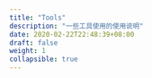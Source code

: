 ```yaml
---
title: "Tools"
description: "一些工具使用的使用说明"
date: 2020-02-22T22:48:39+08:00
draft: false
weight: 1
collapsible: true
---
```


